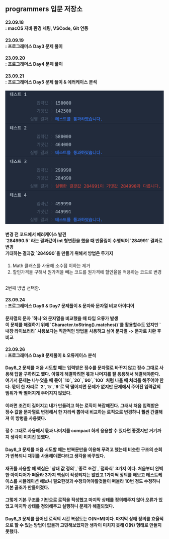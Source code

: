 ## programmers 입문 저장소

<p>
<h4>23.09.18<br/>
: macOS 자바 환경 세팅, VSCode, Git 연동
</h4>
</p>

<p>
<h4>23.09.19<br/>
: 프로그래머스 Day3 문제 풀이
</h4>
</p>

<p>
<h4>23.09.20<br/>
: 프로그래머스 Day4 문제 풀이
</h4>
</p>

<p>
<h4>23.09.21<br/>
: 프로그래머스 Day5 문제 풀이 & 에러케이스 분석
</h4>

![feature](images/Day5-1.png)

<h4>
변경 전 코드에서 에러케이스 발견<br/>
`284990.5` 라는 결과값이 int 형변환을 했을 때 반올림이 수행되어 `284991` 결과로 변경<br/>
기대하는 결과값 `284990`을 만들기 위해서 방법은 두가지<br/>
</h4>

1. Math 클래스를 사용해 소수점 이하는 제거
2. 할인가격을 구해서 원가격을 빼는 코드를 원가격에 할인율을 적용하는 코드로 변경
<br/>
2번째 방법 선택함.
</p>

<p>
<h4>23.09.24<br/>
: 프로그래머스 Day6 & Day7 문제풀이 & 문자와 문자열 비교 아이디어
</h4>
<h4>
문자열의 문자 `하나`와 문자열을 비교했을 때 타입 오류가 발생<br/>
이 문제를 해결하기 위해 `Character.toString().matches()`를 활용할수도 있지만 `내장 라이브러리` 사용보다는 직관적인 방법을 사용하고 싶어 문자열 -> 문자로 치환 후 비교
</h4>
</p>

<p>
<h4>23.09.26<br/>
: 프로그래머스 Day8 문제풀이 & 오류케이스 분석
</h4>
<h4>
Day8_2 문제를 처음 시도할 때는 입력받은 정수를 문자열로 바꾸지 않고 정수 그대로 사용해 답을 구하려고 했다.
이렇게 해결하려면 몫과 나머지를 잘 응용해서 해결해야한다. 여기서 문제는 나누었을 때 몫이 `10`,`20`,`90`,`100` 처럼 나올 때 처리를 해주어야 한다.
몫이 한 자리로 `2`,`5`,`9`로 딱 떨어지면 문제가 없지만 문제에서 주어진 입력값의 범위가 딱 떨어지게 주어지지 않았다.
</h4>
<h4>
이러면 조건이 길어지고 내가 만들려고 하는 로직이 복잡해진다.
그래서 처음 입력받은 정수 값을 문자열로 변경해서 한 자리씩 뽑아내 비교하는 로직으로 변경하니 훨씬 간결해져 이 방벙을 사용했다.
</h4>
<h4>
정수 그대로 사용해서 몫과 나머지를 compact 하게 응용할 수 있다면 좋겠지만 거기까지 생각이 미치진 못했다.
</h4>
<h4>
Day8_3 문제를 처음 시도할 때는 반복문만을 이용해 푸려고 했는데 비슷한 구조의 순회가 반복되니 재귀를 사용해야겠다라고 생각을 바꾸었다.
</h4>
<h4>
재귀를 사용할 때 핵심은 `상태 값 정의`,`종료 조건`,`점화식` 3가지 이다.
처음부터 완벽한 아이디어가 떠올라 3가지 핵심이 작성되지는 않았고 1가지씩 정의를 해보고 테스트케이스를 시뮬레이션 해보니 필요한것과 수정되어야할것들이 떠올라 10번 정도 수정하니 기본 골조가 만들어졌다.
</h4>
<h4>
그렇게 기본 구조를 기반으로 로직을 작성했고 마지막 상태를 정의해주지 않아 오류가 있었고 마지막 상태를 정의해주고 실행하니 문제가 해결되었다.
</h4>
<h4>
Day8_3 문제를 풀어낸 로직의 시간 복잡도는 O(N+M)이다. 마지막 상태 정의를 효율적으로 할 수 있는 방법이 없을까 고민해보았지만 생각이 미치지 못해 O(N) 형태로 만들지 못했다.
</h4>
</p>